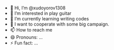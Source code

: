 - 👋 Hi, I’m @xudoyorov1308
- 👀 I’m interested in play guitar
- 🌱 I’m currently learning writing codes
- 💞️ I want to cooperate with some big campaign.
- 📫 How to reach me 
- 😄 Pronouns: ...
- ⚡ Fun fact: ...

<!---
xudoyorov1308/xudoyorov1308 is a ✨ special ✨ repository because its `README.md` (this file) appears on your GitHub profile.
You can click the Preview link to take a look at your changes.
--->
